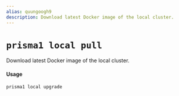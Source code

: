 ```yaml
---
alias: quungoogh9
description: Download latest Docker image of the local cluster.
---
```


# `prisma1 local pull`

Download latest Docker image of the local cluster.

#### Usage

```sh
prisma1 local upgrade
```
